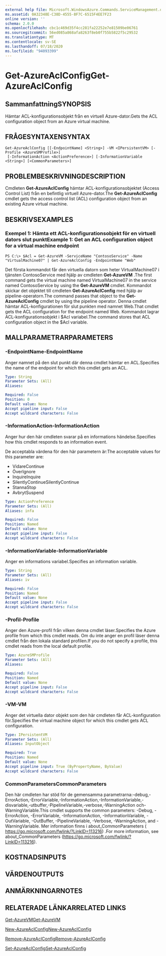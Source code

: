 ```yaml
---
external help file: Microsoft.WindowsAzure.Commands.ServiceManagement.dll-Help.xml
ms.assetid: 0A32348E-C38D-4555-8F7C-6515F4EE7F23
online version: ''
schema: 2.0.0
ms.openlocfilehash: cbc1c469d35f4cc281fa22252e7e81509be06761
ms.sourcegitcommit: 56ed085a868afa8263f8eb0f755b5822f5c29532
ms.translationtype: MT
ms.contentlocale: sv-SE
ms.lasthandoff: 07/18/2020
ms.locfileid: "94093399"
---
```

# <span data-ttu-id="204ed-101">Get-AzureAclConfig</span><span class="sxs-lookup"><span data-stu-id="204ed-101">Get-AzureAclConfig</span></span>

## <span data-ttu-id="204ed-102">Sammanfattning</span><span class="sxs-lookup"><span data-stu-id="204ed-102">SYNOPSIS</span></span>
<span data-ttu-id="204ed-103">Hämtar ACL-konfigurationsobjekt från en virtuell Azure-dator.</span><span class="sxs-lookup"><span data-stu-id="204ed-103">Gets the ACL configuration object from an Azure virtual machine.</span></span>

## <span data-ttu-id="204ed-104">FRÅGESYNTAXEN</span><span class="sxs-lookup"><span data-stu-id="204ed-104">SYNTAX</span></span>

```
Get-AzureAclConfig [[-EndpointName] <String>] -VM <IPersistentVM> [-Profile <AzureSMProfile>]
 [-InformationAction <ActionPreference>] [-InformationVariable <String>] [<CommonParameters>]
```

## <span data-ttu-id="204ed-105">PROBLEMBESKRIVNING</span><span class="sxs-lookup"><span data-stu-id="204ed-105">DESCRIPTION</span></span>
<span data-ttu-id="204ed-106">Cmdleten **Get-AzureAclConfig** hämtar ACL-konfigurationsobjektet (Access Control List) från en befintlig virtuell Azure-dator.</span><span class="sxs-lookup"><span data-stu-id="204ed-106">The **Get-AzureAclConfig** cmdlet gets the access control list (ACL) configuration object from an existing Azure virtual machine.</span></span>

## <span data-ttu-id="204ed-107">BESKRIVS</span><span class="sxs-lookup"><span data-stu-id="204ed-107">EXAMPLES</span></span>

### <span data-ttu-id="204ed-108">Exempel 1: Hämta ett ACL-konfigurationsobjekt för en virtuell dators slut punkt</span><span class="sxs-lookup"><span data-stu-id="204ed-108">Example 1: Get an ACL configuration object for a virtual machine endpoint</span></span>
```
PS C:\> $Acl = Get-AzureVM -ServiceName "ContosoService" -Name "VirtualMachine07" | Get-AzureAclConfig -EndpointName "Web"
```

<span data-ttu-id="204ed-109">Det första kommandot får den virtuella datorn som heter VirtualMachine07 i tjänsten ContosoService med hjälp av cmdleten **Get-AzureVM** .</span><span class="sxs-lookup"><span data-stu-id="204ed-109">The first command gets the virtual machine named VirtualMachine07 in the service named ContosoService by using the **Get-AzureVM** cmdlet.</span></span>
<span data-ttu-id="204ed-110">Kommandot skickar det objektet till cmdleten **Get-AzureAclConfig** med hjälp av pipeline-operatorn.</span><span class="sxs-lookup"><span data-stu-id="204ed-110">The command passes that object to the **Get-AzureAclConfig** cmdlet by using the pipeline operator.</span></span>
<span data-ttu-id="204ed-111">Denna cmdlet hämtar ACL-konfigurationen för slut punkten med namnet Web.</span><span class="sxs-lookup"><span data-stu-id="204ed-111">That cmdlet gets the ACL configuration for the endpoint named Web.</span></span>
<span data-ttu-id="204ed-112">Kommandot lagrar ACL-konfigurationsobjekt i $Acl variabel.</span><span class="sxs-lookup"><span data-stu-id="204ed-112">The command stores that ACL configuration object in the $Acl variable.</span></span>

## <span data-ttu-id="204ed-113">MALLPARAMETRAR</span><span class="sxs-lookup"><span data-stu-id="204ed-113">PARAMETERS</span></span>

### <span data-ttu-id="204ed-114">-EndpointName</span><span class="sxs-lookup"><span data-stu-id="204ed-114">-EndpointName</span></span>
<span data-ttu-id="204ed-115">Anger namnet på den slut punkt där denna cmdlet hämtar en ACL.</span><span class="sxs-lookup"><span data-stu-id="204ed-115">Specifies the name of the endpoint for which this cmdlet gets an ACL.</span></span>

```yaml
Type: String
Parameter Sets: (All)
Aliases: 

Required: False
Position: 0
Default value: None
Accept pipeline input: False
Accept wildcard characters: False
```

### <span data-ttu-id="204ed-116">-InformationAction</span><span class="sxs-lookup"><span data-stu-id="204ed-116">-InformationAction</span></span>
<span data-ttu-id="204ed-117">Anger hur den här cmdleten svarar på en informations händelse.</span><span class="sxs-lookup"><span data-stu-id="204ed-117">Specifies how this cmdlet responds to an information event.</span></span>

<span data-ttu-id="204ed-118">De acceptabla värdena för den här parametern är:</span><span class="sxs-lookup"><span data-stu-id="204ed-118">The acceptable values for this parameter are:</span></span>

- <span data-ttu-id="204ed-119">Vidare</span><span class="sxs-lookup"><span data-stu-id="204ed-119">Continue</span></span>
- <span data-ttu-id="204ed-120">Över</span><span class="sxs-lookup"><span data-stu-id="204ed-120">Ignore</span></span>
- <span data-ttu-id="204ed-121">Inquire</span><span class="sxs-lookup"><span data-stu-id="204ed-121">Inquire</span></span>
- <span data-ttu-id="204ed-122">SilentlyContinue</span><span class="sxs-lookup"><span data-stu-id="204ed-122">SilentlyContinue</span></span>
- <span data-ttu-id="204ed-123">Stanna</span><span class="sxs-lookup"><span data-stu-id="204ed-123">Stop</span></span>
- <span data-ttu-id="204ed-124">Avbryt</span><span class="sxs-lookup"><span data-stu-id="204ed-124">Suspend</span></span>

```yaml
Type: ActionPreference
Parameter Sets: (All)
Aliases: infa

Required: False
Position: Named
Default value: None
Accept pipeline input: False
Accept wildcard characters: False
```

### <span data-ttu-id="204ed-125">-InformationVariable</span><span class="sxs-lookup"><span data-stu-id="204ed-125">-InformationVariable</span></span>
<span data-ttu-id="204ed-126">Anger en informations variabel.</span><span class="sxs-lookup"><span data-stu-id="204ed-126">Specifies an information variable.</span></span>

```yaml
Type: String
Parameter Sets: (All)
Aliases: iv

Required: False
Position: Named
Default value: None
Accept pipeline input: False
Accept wildcard characters: False
```

### <span data-ttu-id="204ed-127">-Profil</span><span class="sxs-lookup"><span data-stu-id="204ed-127">-Profile</span></span>
<span data-ttu-id="204ed-128">Anger den Azure-profil från vilken denna cmdlet läser.</span><span class="sxs-lookup"><span data-stu-id="204ed-128">Specifies the Azure profile from which this cmdlet reads.</span></span>
<span data-ttu-id="204ed-129">Om du inte anger en profil läser denna cmdlet från den lokala standard profilen.</span><span class="sxs-lookup"><span data-stu-id="204ed-129">If you do not specify a profile, this cmdlet reads from the local default profile.</span></span>

```yaml
Type: AzureSMProfile
Parameter Sets: (All)
Aliases: 

Required: False
Position: Named
Default value: None
Accept pipeline input: False
Accept wildcard characters: False
```

### <span data-ttu-id="204ed-130">-VM</span><span class="sxs-lookup"><span data-stu-id="204ed-130">-VM</span></span>
<span data-ttu-id="204ed-131">Anger det virtuella dator objekt som den här cmdleten får ACL-konfiguration för.</span><span class="sxs-lookup"><span data-stu-id="204ed-131">Specifies the virtual machine object for which this cmdlet gets ACL configuration.</span></span>

```yaml
Type: IPersistentVM
Parameter Sets: (All)
Aliases: InputObject

Required: True
Position: Named
Default value: None
Accept pipeline input: True (ByPropertyName, ByValue)
Accept wildcard characters: False
```

### <span data-ttu-id="204ed-132">CommonParameters</span><span class="sxs-lookup"><span data-stu-id="204ed-132">CommonParameters</span></span>
<span data-ttu-id="204ed-133">Den här cmdleten har stöd för de gemensamma parametrarna:-debug,-ErrorAction,-ErrorVariable,-InformationAction,-InformationVariable,-disvariable,-utbuffer,-PipelineVariable,-verbose,-WarningAction och-WarningVariable.</span><span class="sxs-lookup"><span data-stu-id="204ed-133">This cmdlet supports the common parameters: -Debug, -ErrorAction, -ErrorVariable, -InformationAction, -InformationVariable, -OutVariable, -OutBuffer, -PipelineVariable, -Verbose, -WarningAction, and -WarningVariable.</span></span> <span data-ttu-id="204ed-134">Mer information finns i about_CommonParameters ( https://go.microsoft.com/fwlink/?LinkID=113216) .</span><span class="sxs-lookup"><span data-stu-id="204ed-134">For more information, see about_CommonParameters (https://go.microsoft.com/fwlink/?LinkID=113216).</span></span>

## <span data-ttu-id="204ed-135">KOSTNADS</span><span class="sxs-lookup"><span data-stu-id="204ed-135">INPUTS</span></span>

## <span data-ttu-id="204ed-136">VÄRDEN</span><span class="sxs-lookup"><span data-stu-id="204ed-136">OUTPUTS</span></span>

## <span data-ttu-id="204ed-137">ANMÄRKNINGAR</span><span class="sxs-lookup"><span data-stu-id="204ed-137">NOTES</span></span>

## <span data-ttu-id="204ed-138">RELATERADE LÄNKAR</span><span class="sxs-lookup"><span data-stu-id="204ed-138">RELATED LINKS</span></span>

[<span data-ttu-id="204ed-139">Get-AzureVM</span><span class="sxs-lookup"><span data-stu-id="204ed-139">Get-AzureVM</span></span>](./Get-AzureVM.md)

[<span data-ttu-id="204ed-140">New-AzureAclConfig</span><span class="sxs-lookup"><span data-stu-id="204ed-140">New-AzureAclConfig</span></span>](./New-AzureAclConfig.md)

[<span data-ttu-id="204ed-141">Remove-AzureAclConfig</span><span class="sxs-lookup"><span data-stu-id="204ed-141">Remove-AzureAclConfig</span></span>](./Remove-AzureAclConfig.md)

[<span data-ttu-id="204ed-142">Set-AzureAclConfig</span><span class="sxs-lookup"><span data-stu-id="204ed-142">Set-AzureAclConfig</span></span>](./Set-AzureAclConfig.md)


